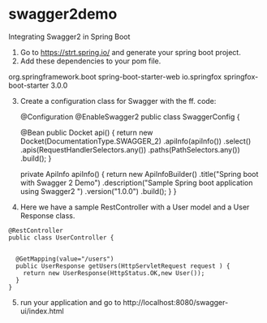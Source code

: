# swagger2demo
Integrating Swagger2 in Spring Boot


1. Go to https://strt.spring.io/ and generate your spring boot project. 
2. Add these dependencies to your pom file.

  <dependency>
			<groupId>org.springframework.boot</groupId>
			<artifactId>spring-boot-starter-web</artifactId>
	</dependency>
  <dependency>
		     <groupId>io.springfox</groupId>
		     <artifactId>springfox-boot-starter</artifactId>
		     <version>3.0.0</version>
	</dependency>
  
 3. Create a configuration class for Swagger with the ff. code:
    
    @Configuration
    @EnableSwagger2
    public class SwaggerConfig {

      @Bean
      public Docket api() {
        return new Docket(DocumentationType.SWAGGER_2)
          .apiInfo(apiInfo())
          .select()
          .apis(RequestHandlerSelectors.any())
          .paths(PathSelectors.any())
          .build();
      }

      private ApiInfo apiInfo() {
        return new ApiInfoBuilder()
            .title("Spring boot with Swagger 2 Demo")
            .description("Sample Spring boot application using Swagger2 ")
            .version("1.0.0")
            .build();
      }
    }
  
  4. Here we have a sample RestController with a User model and a User Response class.
  
    @RestController
    public class UserController {


      @GetMapping(value="/users")
      public UserResponse getUsers(HttpServletRequest request ) {
        return new UserResponse(HttpStatus.OK,new User());
      }
    }
    
  5. run your application and go to http://localhost:8080/swagger-ui/index.html
  
